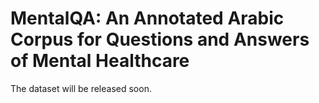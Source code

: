 # MentalQA: An Annotated Arabic Corpus for Questions and Answers of Mental Healthcare
The dataset will be released soon.
